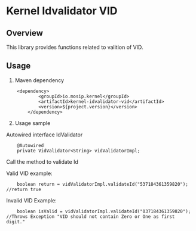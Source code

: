 # Kernel Idvalidator VID

## Overview
This library provides functions related to valition of VID.

## Usage
1. Maven dependency
 
```
 	<dependency>
			<groupId>io.mosip.kernel</groupId>
			<artifactId>kernel-idvalidator-vid</artifactId>
			<version>${project.version}</version>
		</dependency>

```
 
2. Usage sample

Autowired interface IdValidator

```
	@Autowired
	private VidValidator<String> vidValidatorImpl;
```

Call the method to validate Id

Valid VID example:
 
```
	boolean return = vidValidatorImpl.validateId("537184361359820"); //return true

```
	
Invalid VID Example:
	
```
	boolean isValid = vidValidatorImpl.validateId("037184361359820"); //Throws Exception "VID should not contain Zero or One as first digit."
 
```


 
